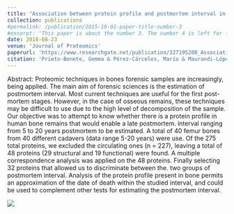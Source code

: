 ```yaml
---
title: "Association between protein profile and postmortem interval in human bone remains"
collection: publications
#permalink: /publication/2015-10-01-paper-title-number-3
#excerpt: 'This paper is about the number 3. The number 4 is left for future work.'
date: 2018-08-23
venue: 'Journal of Proteomics'
paperurl: 'https://www.researchgate.net/publication/327195208_Association_between_protein_profile_and_postmortem_interval_in_human_bone_remains'
citation: 'Prieto-Bonete, Gemma & Pérez-Cárceles, María & Maurandi-López, Antonio & Pérez, Cristina & Luna, Aurelio. (2018). Association between protein profile and postmortem interval in human bone remains.  <i>Journal of Proteomics</i>. 192. 10.1016/j.jprot.2018.08.008.'
---
```



Abstract: Proteomic techniques in bones forensic samples are increasingly, being applied. The main aim of forensic sciences is the estimation of postmortem interval. Most current techniques are useful for the first post-mortem stages. However, in the case of osseous remains, these techniques may be difficult to use due to the high level of decomposition of the sample. Our objective was to attempt to know whether there is a protein profile in human bone remains that would enable a late postmortem. interval ranging from 5 to 20 years postmortem to be estimated. A total of 40 femur bones from 40 different cadavers (data range 5-20 years) were use. Of the 275 total proteins, we excluded the circulating ones (n = 227), leaving a total of 48 proteins (29 structural and 19 functional) were found. A multiple correspondence analysis was applied on the 48 proteins. Finally selecting 32 proteins that allowed us to discriminate between the. two groups of postmortem interval. Analysis of the protein profile present in bone permits an approximation of the date of death within the studied interval, and could be used to complement other tests for estimating the postmortem interval.

![](https://amaurandi.github.io/files/jproteomics.png)

